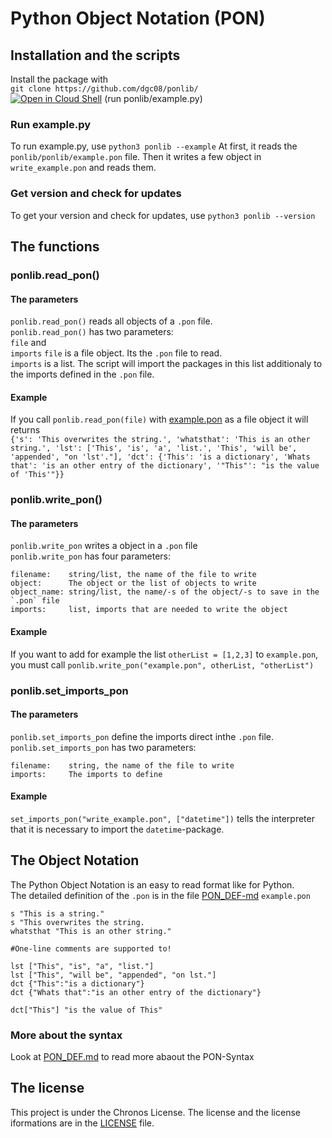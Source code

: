 # Python Object Notation (PON)
## Installation and the scripts
Install the package with  
`git clone https://github.com/dgc08/ponlib/`  
[![Open in Cloud Shell](https://user-images.githubusercontent.com/27065646/92304704-8d146d80-ef80-11ea-8c29-0deaabb1c702.png)](https://console.cloud.google.com/cloudshell/open?git_repo=https://github.com/dgc08/ponlib&tutorial=README.md)
(run ponlib/example.py)
### Run example.py
To run example.py, use `python3 ponlib --example`
At first, it reads the `ponlib/ponlib/example.pon` file. Then it writes a few object in `write_example.pon` and reads them.
### Get version and check for updates
To get your version and check for updates, use `python3 ponlib --version`
## The functions
### ponlib.read_pon()
#### The parameters
`ponlib.read_pon()` reads all objects of a `.pon` file.  
`ponlib.read_pon()` has two parameters:  
`file` and  
`imports`
`file` is a file object. Its the `.pon` file to read.  
`imports` is a list. The script will import the packages in this list additionaly to the imports defined in the `.pon` file.
#### Example
If you call `ponlib.read_pon(file)` with [example.pon](https://github.com/dgc08/ponlib/blob/master/ponlib/example.pon) as a file object it will returns  
`{'s': 'This overwrites the string.', 'whatsthat': 'This is an other string.', 'lst': ['This', 'is', 'a', 'list.', 'This', 'will be', 'appended', "on 'lst'."], 'dct': {'This': 'is a dictionary', 'Whats that': 'is an other entry of the dictionary', '"This"': "is the value of 'This'"}}`  

### ponlib.write_pon()

#### The parameters
`ponlib.write_pon` writes a object in a `.pon` file  
`ponlib.write_pon` has four parameters:  

	filename:    string/list, the name of the file to write
	object:      The object or the list of objects to write
	object_name: string/list, the name/-s of the object/-s to save in the `.pon` file
	imports:     list, imports that are needed to write the object

#### Example
If you want to add for example the list  `otherList = [1,2,3]` to `example.pon`, you must call `ponlib.write_pon("example.pon", otherList, "otherList")`

### ponlib.set_imports_pon
#### The parameters
`ponlib.set_imports_pon` define the imports direct inthe `.pon` file.  
`ponlib.set_imports_pon` has two parameters:

	filename:    string, the name of the file to write
	imports:     The imports to define

#### Example
`set_imports_pon("write_example.pon", ["datetime"])` tells the interpreter that it is necessary to import the `datetime`-package.
## The Object Notation
The Python Object Notation is an easy to read format like for Python.  
The detailed definition of the `.pon` is in the file [PON_DEF-md](https://github.com/dgc08/ponlib/blob/master/PON_DEF.md)
`example.pon`

    s "This is a string."
    s "This overwrites the string.
    whatsthat "This is an other string."
    
    #One-line comments are supported to!
    
    lst ["This", "is", "a", "list."]
    lst ["This", "will be", "appended", "on lst."]
    dct {"This":"is a dictionary"}
    dct {"Whats that":"is an other entry of the dictionary"}
    
    dct["This"] "is the value of This"


### More about the syntax
Look at [PON_DEF.md](https://github.com/dgc08/ponlib/blob/master/PON_DEF.md) to read more abaout the PON-Syntax
## The license
This project is under the Chronos License. The license and the license iformations are in the [LICENSE](https://github.com/dgc08/ponlib/blob/master/LICENSE) file.
